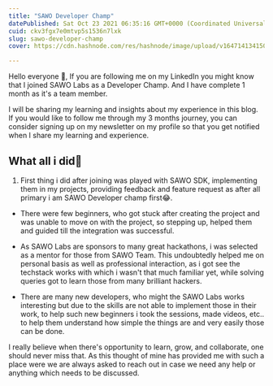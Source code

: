 ```yaml
---
title: "SAWO Developer Champ"
datePublished: Sat Oct 23 2021 06:35:16 GMT+0000 (Coordinated Universal Time)
cuid: ckv3fgx7e0mtvp5s1536n7lxk
slug: sawo-developer-champ
cover: https://cdn.hashnode.com/res/hashnode/image/upload/v1647141341505/IUBKJsCWZ.jpg

---
```


Hello everyone 👋, If you are following me on my LinkedIn you might know that I joined SAWO Labs as a Developer Champ. And I have complete 1 month as it's a team member.

I will be sharing my learning and insights about my experience in this blog. If you would like to follow me through my 3 months journey, you can consider signing up on my newsletter on my profile so that you get notified when I share my learning and experience.

## What all i did🚀

1. First thing i did after joining was played with SAWO SDK, implementing them in my projects, providing feedback and feature request as after all primary i am SAWO Developer champ first😂.

- There were few beginners, who got stuck after creating the project and was unable to move on with the project, so stepping up, helped them and guided till the integration was successful.

- As SAWO Labs are sponsors to many great hackathons, i was selected as a mentor for those from SAWO Team. This undoubtedly helped me on personal basis as well as professional interaction, as i got see the techstack works with which i wasn't that much familiar yet, while solving queries got to learn those from many brilliant hackers.

- There are many new developers, who might the SAWO Labs works interesting but due to the skills are not able to implement those in their work, to help such new beginners i took the sessions, made videos, etc.. to help them understand how simple the things are and very easily those can be done.

I really believe when there's opportunity to learn, grow, and collaborate, one should never miss that. As this thought of mine has provided me with such a place were we are always asked to reach out in case we need any help or anything which needs to be discussed.

